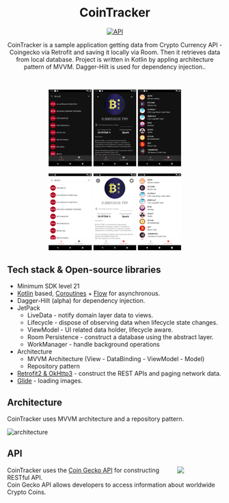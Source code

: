 <h1 align="center">CoinTracker</h1>

<p align="center">
  <a href="https://android-arsenal.com/api?level=21"><img alt="API" src="https://img.shields.io/badge/API-21%2B-brightgreen.svg?style=flat"/></a>
</p>

<p align="center">  
CoinTracker is a sample application getting data from Crypto Currency API - Coingecko via Retrofit and saving it locally via Room. Then it retrieves data from local database. Project is written in Kotlin by appling architecture pattern of MVVM. Dagger-Hilt is used for dependency injection..
</p>
</br>

<p align="center">
<img src="/previews/SS1.png" width="20%"/>
<img src="/previews/SS2.png" width="20%"/>
<img src="/previews/SS3.png" width="20%"/>
</p>
<p align="center">
<img src="/previews/SS4.png" width="20%"/>
<img src="/previews/SS5.png" width="20%"/>
<img src="/previews/SS6.png" width="20%"/>
</p>

## Tech stack & Open-source libraries

- Minimum SDK level 21
- [Kotlin](https://kotlinlang.org/) based, [Coroutines](https://github.com/Kotlin/kotlinx.coroutines) + [Flow](https://kotlin.github.io/kotlinx.coroutines/kotlinx-coroutines-core/kotlinx.coroutines.flow/) for asynchronous.
- Dagger-Hilt (alpha) for dependency injection.
- JetPack
  - LiveData - notify domain layer data to views.
  - Lifecycle - dispose of observing data when lifecycle state changes.
  - ViewModel - UI related data holder, lifecycle aware.
  - Room Persistence - construct a database using the abstract layer.
  - WorkManager - handle background operations
- Architecture
  - MVVM Architecture (View - DataBinding - ViewModel - Model)
  - Repository pattern
- [Retrofit2 & OkHttp3](https://github.com/square/retrofit) - construct the REST APIs and paging network data.
- [Glide](https://github.com/bumptech/glide) - loading images.

## Architecture
CoinTracker uses MVVM architecture and a repository pattern.

![architecture](https://user-images.githubusercontent.com/24237865/77502018-f7d36000-6e9c-11ea-92b0-1097240c8689.png)

## API

<img src="https://static.coingecko.com/s/coingecko-logo-d13d6bcceddbb003f146b33c2f7e8193d72b93bb343d38e392897c3df3e78bdd.png" align="right" width="21%"/>

CoinTracker uses the [Coin Gecko API](https://www.coingecko.com/en/api#explore-api) for constructing RESTful API.<br>
Coin Gecko API allows developers to access information about worldwide Crypto Coins.